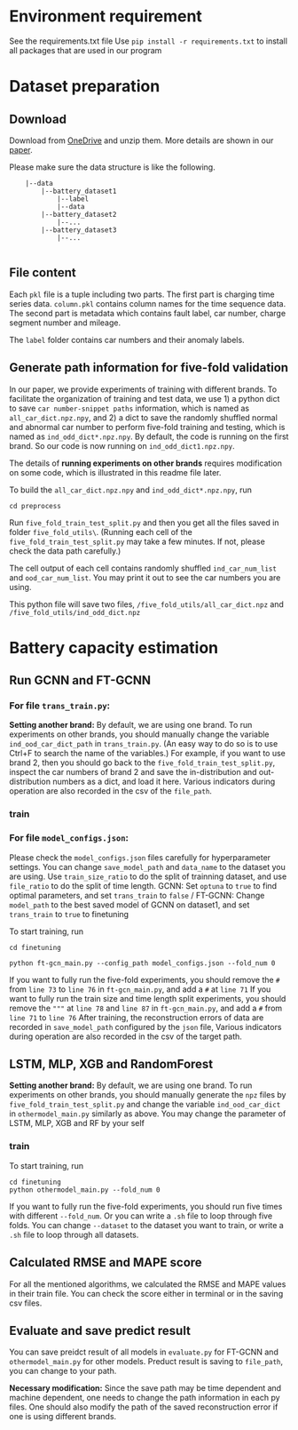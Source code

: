 # Environment requirement
See the requirements.txt file
Use `pip install -r requirements.txt` to install all packages that are used in our program

# Dataset preparation
## Download
Download from [OneDrive](https://1drv.ms/f/s!AnE8BfHe3IOlg13v2ltV0eP1-AgP?e=9o4zgL) and unzip them. More details are shown in our [paper](https://arxiv.org/abs/2201.12358). 

Please make sure the data structure is like the following. 


```
    |--data
        |--battery_dataset1
            |--label
            |--data
        |--battery_dataset2
            |--...
        |--battery_dataset3
            |--...
    
```


## File content

Each `pkl` file is a tuple including two parts. The first part is charging time series
data. `column.pkl` contains column names for the time sequence data. 
The second part is metadata which contains fault label, car number, charge segment number
and mileage. 

The `label` folder contains car numbers and their anomaly labels.

## Generate path information for five-fold validation

In our paper, we provide experiments of training with different brands.
To facilitate the organization of training and test data, we use 1) a python dict to save 
`car number-snippet paths` information, which is named as `all_car_dict.npz.npy`, and 2) a dict to save the
randomly shuffled normal and abnormal car number to perform five-fold training and testing, which is 
named as `ind_odd_dict*.npz.npy`. By default, the code is running on the first brand. So our code
is now running on `ind_odd_dict1.npz.npy`. 

The details of **running experiments on other brands** requires modification on some code, which is 
illustrated in this readme file later. 

To build the `all_car_dict.npz.npy` and `ind_odd_dict*.npz.npy`, run

`cd preprocess`

Run `five_fold_train_test_split.py` and then you get all the files saved in folder
`five_fold_utils\`.
(Running each cell of the `five_fold_train_test_split.py` may take 
a few minutes. If not, please check the data path carefully.)

The cell output of each cell contains randomly shuffled `ind_car_num_list` 
and `ood_car_num_list`. You may print it out to see the car numbers you are using. 

This python file will save two files, `/five_fold_utils/all_car_dict.npz` and 
`/five_fold_utils/ind_odd_dict.npz`

# Battery capacity estimation
## Run GCNN and FT-GCNN
### For file `trans_train.py`:
**Setting another brand:** By default, we are using one brand. To run experiments on other brands, 
you should manually change the variable
`ind_ood_car_dict_path` in `trans_train.py`. 
(An easy way to do so is to use Ctrl+F to search the name of the variables.) 
For example, if you want to use brand 2, 
then you should go back to the `five_fold_train_test_split.py`, inspect the car numbers
 of brand 2 and save the in-distribution and out-distribution numbers as a dict,
 and load it here. 
Various indicators during operation are also recorded in the csv of the `file_path`.


### train
### For file `model_configs.json`:
Please check the `model_configs.json` files carefully for hyperparameter settings. 
You can change `save_model_path` and `data_name` to the dataset you are using.
Use `train_size_ratio` to do the split of trainning dataset, and use `file_ratio` to do the split of time length. 
GCNN:
Set `optuna` to `true` to find optimal parameters, and set `trans_train` to `false` /
FT-GCNN:
Change `model_path` to the best saved model of GCNN on dataset1, and set `trans_train` to `true` to finetuning

To start training, run
```
cd finetuning

python ft-gcn_main.py --config_path model_configs.json --fold_num 0
```
If you want to fully run the five-fold experiments, you should remove the `#` from `line 73` to `line 76` in `ft-gcn_main.py`, and add a `#` at `line 71`
If you want to fully run the train size and time length split experiments, you should remove the `"""` at `line 78` and `line 87` in `ft-gcn_main.py`, and add a `#` from `line 71` to `line 76`
After training, the reconstruction errors of data are recorded  in `save_model_path` configured by the
`json` file, Various indicators during operation are also recorded in the csv of the target path.

## LSTM, MLP, XGB and RandomForest

**Setting another brand:** By default, we are using one brand. 
To run experiments on other brands, 
you should manually generate the `npz` files by `five_fold_train_test_split.py`
and change the variable
`ind_ood_car_dict` in `othermodel_main.py` similarly as above. 
You may change the parameter of LSTM, MLP, XGB and RF by your self

### train
To start training, run
```
cd finetuning
python othermodel_main.py --fold_num 0
```
If you want to fully run the five-fold experiments, you should run five times with different 
`--fold_num`. Or you can write a `.sh` file to loop through five folds.
You can change `--dataset` to the dataset you want to train, or write a `.sh` file to loop through all datasets.

## Calculated RMSE and MAPE score
For all the mentioned algorithms, we calculated the RMSE and MAPE values in their train file. You can check the score either in terminal or in the saving csv files.

## Evaluate and save predict result
You can save preidct result of all models in `evaluate.py` for FT-GCNN and `othermodel_main.py` for other models. Preduct result is saving to `file_path`, you can change to your path.

**Necessary modification:** Since the save path may be time dependent and machine dependent, one needs
to change the path information in each py files.
One should also modify the path of the saved reconstruction error
if one is using different brands. 


``` 


